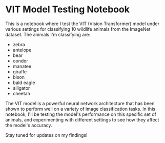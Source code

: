 # VIT Model Testing Notebook

This is a notebook where I test the VIT (Vision Transformer) model under various settings for classifying 10 wildlife animals from the ImageNet dataset. The animals I'm classifying are:

- zebra
- antelope
- bear
- condor
- manatee
- giraffe
- bison
- bald eagle
- alligator
- cheetah

The VIT model is a powerful neural network architecture that has been shown to perform well on a variety of image classification tasks. In this notebook, I'll be testing the model's performance on this specific set of animals, and experimenting with different settings to see how they affect the model's accuracy.

Stay tuned for updates on my findings!
